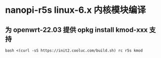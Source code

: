 # nanopi-r5s linux-6.x 内核模块编译

## 为 openwrt-22.03 提供 opkg install kmod-xxx 支持

```shell
bash <(curl -sS https://init2.cooluc.com/build.sh) rc r5s kmod
```
